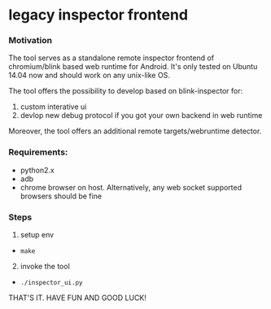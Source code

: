 # legacy inspector frontend

### Motivation
The tool serves as a standalone remote inspector frontend of chromium/blink based web runtime for Android. It's only tested on Ubuntu 14.04 now and should work on any unix-like OS.

The tool offers the possibility to develop based on blink-inspector for:
  1. custom interative ui
  2. devlop new debug protocol if you got your own backend in web runtime

Moreover, the tool offers an additional remote targets/webruntime detector.

### Requirements:
  * python2.x
  * adb
  * chrome browser on host. Alternatively, any web socket supported browsers should be fine

### Steps
1. setup env
  *  `make`
2. invoke the tool
  *  `./inspector_ui.py`

THAT'S IT. HAVE FUN AND GOOD LUCK!

